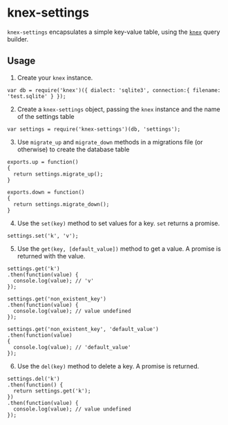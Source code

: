 # knex-settings

`knex-settings` encapsulates a simple key-value table, using the [`knex`](http://knexjs.org) query builder.

## Usage

1. Create your `knex` instance.

```
var db = require('knex')({ dialect: 'sqlite3', connection:{ filename: 'test.sqlite' } });
```

2. Create a `knex-settings` object, passing the `knex` instance and the name of the settings table

```
var settings = require('knex-settings')(db, 'settings');
```

3. Use `migrate_up` and `migrate_down` methods in a migrations file (or otherwise) to create the database table

```
exports.up = function()
{
  return settings.migrate_up();
}

exports.down = function()
{
  return settings.migrate_down();
}
```

4. Use the `set(key)` method to set values for a key. `set` returns a promise.

```
settings.set('k', 'v');
```

5. Use the `get(key, [default_value])` method to get a value. A promise is returned with the value.

```
settings.get('k')
.then(function(value) {
  console.log(value); // 'v'
});

settings.get('non_existent_key')
.then(function(value) {
  console.log(value); // value undefined
});

settings.get('non_existent_key', 'default_value')
.then(function(value)
{
  console.log(value); // 'default_value'
});

```

6. Use the `del(key)` method to delete a key. A promise is returned.

```
settings.del('k')
.then(function() {
  return settings.get('k');
})
.then(function(value) {
  console.log(value); // value undefined
});
```

